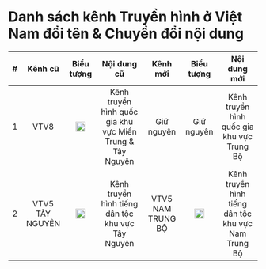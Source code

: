 <h1>Danh sách kênh Truyền hình ở Việt Nam đổi tên & Chuyển đổi nội dung</h1>

|#|Kênh cũ|Biểu tượng|Nội dung cũ|Kênh mới|Biểu tượng|Nội dung mới|
|:--:|:------------------:|:-----:|:----:|:------:|:------:|:------:|
|1|VTV8|<img height="20" src="https://i.imgur.com/tjA1fU8.png"/>|Kênh truyền hình quốc gia khu vực Miền Trung & Tây Nguyên|Giữ nguyên|Giữ nguyên|Kênh truyền hình quốc gia khu vực Trung Bộ|
|2|VTV5 TÂY NGUYÊN|<img height="20" src="https://i.imgur.com/Hlcnqqt.png"/>|Kênh truyền hình tiếng dân tộc khu vực Tây Nguyên|VTV5 NAM TRUNG BỘ|<img height="20" src="https://i.postimg.cc/W1yczZsQ/V5NTB.png"/>|Kênh truyền hình tiếng dân tộc khu vực Nam Trung Bộ|
